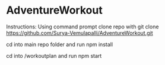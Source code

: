 # AdventureWorkout

Instructions: 
Using command prompt
clone repo with
git clone https://github.com/Surya-Vemulapalli/AdventureWorkout.git

cd into main repo folder and run
npm install

cd into /workoutplan and run
npm start
